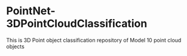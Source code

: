 # PointNet-3DPointCloudClassification
This is 3D Point object classification repository of Model 10 point cloud objects
